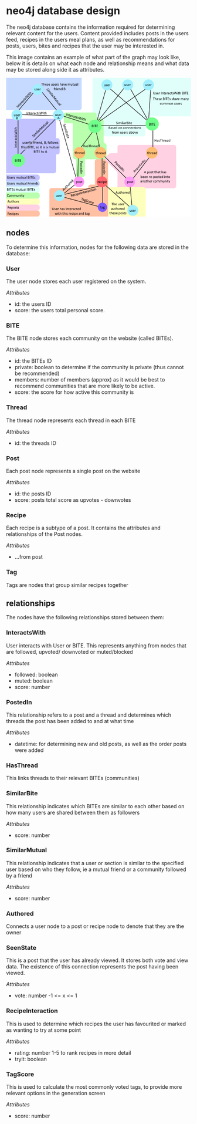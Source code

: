 # neo4j database design

The neo4j database contains the information required for determining relevant content for the users.
Content provided includes posts in the users feed, recipes in the users meal plans, as well as 
recommendations for posts, users, bites and recipes that the user may be interested in.

This image contains an example of what part of the graph may look like, below it is details on what 
each node and relationship means and what data may be stored along side it as attributes.

![Example Graph](https://github.com/im-xra-dev/chomp-timeline/raw/main/docs/neo.png)

## nodes

To determine this information, nodes for the following data are stored in the database:

### User

The user node stores each user registered on the system.

_Attributes_

- id: the users ID
- score: the users total personal score.

### BITE

The BITE node stores each community on the website (called BITEs).

_Attributes_

- id: the BITEs ID
- private: boolean to determine if the community is private (thus cannot be recommended)
- members: number of members (approx) as it would be best to recommend communities that are more likely to be active.
- score: the score for how active this community is

### Thread

The thread node represents each thread in each BITE 

_Attributes_

- id: the threads ID

### Post

Each post node represents a single post on the website

_Attributes_

- id: the posts ID
- score: posts total score as upvotes - downvotes

### Recipe

Each recipe is a subtype of a post. It contains the attributes and relationships of the Post nodes.

_Attributes_

- ...from post

### Tag

Tags are nodes that group similar recipes together

## relationships

The nodes have the following relationships stored between them:

### InteractsWith

User interacts with User or BITE. This represents anything from nodes that are followed,
upvoted/ downvoted or muted/blocked

_Attributes_

- followed: boolean
- muted: boolean
- score: number

### PostedIn

This relationship refers to a post and a thread and determines which threads the post
has been added to and at what time

_Attributes_

- datetime: for determining new and old posts, as well as the order posts were added

### HasThread

This links threads to their relevant BITEs (communities)

### SimilarBite

This relationship indicates which BITEs are similar to each other based on how many
users are shared between them as followers

_Attributes_

- score: number

### SimilarMutual

This relationship indicates that a user or section is similar to the specified user
based on who they follow, ie a mutual friend or a community followed by a friend

_Attributes_

- score: number

### Authored

Connects a user node to a post or recipe node to denote that they are the owner

### SeenState

This is a post that the user has already viewed. It stores both vote and view data.
The existence of this connection represents the post having been viewed.

_Attributes_

- vote: number -1 <= x <= 1

### RecipeInteraction

This is used to determine which recipes the user has favourited or marked as wanting
to try at some point

_Attributes_

- rating: number 1-5 to rank recipes in more detail
- tryit: boolean

### TagScore

This is used to calculate the most commonly voted tags, to provide more relevant options in the generation screen

_Attributes_

- score: number
